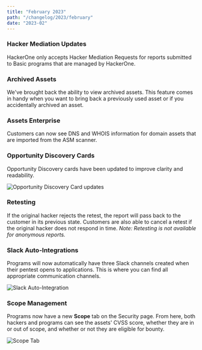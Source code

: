 ```yaml
---
title: "February 2023"
path: "/changelog/2023/february"
date: "2023-02"
---
```



### Hacker Mediation Updates
HackerOne only accepts Hacker Mediation Requests for reports submitted to Basic programs that are managed by HackerOne.


### Archived Assets
We've brought back the ability to view archived assets. This feature comes in handy when you want to bring back a previously used asset or if you accidentally archived an asset.


### Assets Enterprise 
Customers can now see DNS and WHOIS information for domain assets that are imported from the ASM scanner.


### Opportunity Discovery Cards
Opportunity Discovery cards have been updated to improve clarity and readability.

![Opportunity Discovery Card updates](/images/opportunity-card-update.png)


### Retesting
If the original hacker rejects the retest, the report will pass back to the customer in its previous state. Customers are also able to cancel a retest if the original hacker does not respond in time. 
*Note: Retesting is not available for anonymous reports.*

### Slack Auto-Integrations
Programs will now automatically have three Slack channels created when their pentest opens to applications. This is where you can find all appropriate communication channels. 

![Slack Auto-Integration](/images/slack-auto-integration.png)


### Scope Management
Programs now have a new **Scope** tab on the Security page. From here, both hackers and programs can see the assets' CVSS score, whether they are in or out of scope, and whether or not they are eligible for bounty.

![Scope Tab](/images/scope-management.png)
